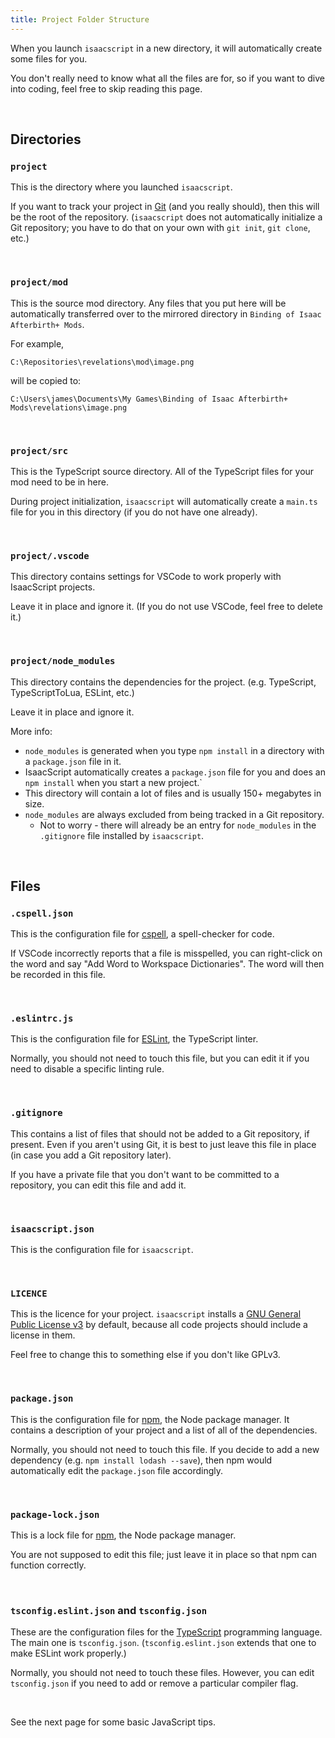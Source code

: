 ```yaml
---
title: Project Folder Structure
---
```


When you launch `isaacscript` in a new directory, it will automatically create some files for you.

You don't really need to know what all the files are for, so if you want to dive into coding, feel free to skip reading this page.

<br />

## Directories

### `project`

This is the directory where you launched `isaacscript`.

If you want to track your project in [Git](https://git-scm.com/) (and you really should), then this will be the root of the repository. (`isaacscript` does not automatically initialize a Git repository; you have to do that on your own with `git init`, `git clone`, etc.)

<br />

### `project/mod`

This is the source mod directory. Any files that you put here will be automatically transferred over to the mirrored directory in `Binding of Isaac Afterbirth+ Mods`.

For example,
```
C:\Repositories\revelations\mod\image.png
```
will be copied to:
```
C:\Users\james\Documents\My Games\Binding of Isaac Afterbirth+ Mods\revelations\image.png
```

<br />

### `project/src`

This is the TypeScript source directory. All of the TypeScript files for your mod need to be in here.

During project initialization, `isaacscript` will automatically create a `main.ts` file for you in this directory (if you do not have one already).

<br />

### `project/.vscode`

This directory contains settings for VSCode to work properly with IsaacScript projects.

Leave it in place and ignore it. (If you do not use VSCode, feel free to delete it.)

<br />

### `project/node_modules`

This directory contains the dependencies for the project. (e.g. TypeScript, TypeScriptToLua, ESLint, etc.)

Leave it in place and ignore it.

More info:

* `node_modules` is generated when you type `npm install` in a directory with a `package.json` file in it.
* IsaacScript automatically creates a `package.json` file for you and does an `npm install` when you start a new project.`
* This directory will contain a lot of files and is usually 150+ megabytes in size.
* `node_modules` are always excluded from being tracked in a Git repository.
  * Not to worry - there will already be an entry for `node_modules` in the `.gitignore` file installed by `isaacscript`.

<br />

## Files

### `.cspell.json`

This is the configuration file for [cspell](https://github.com/streetsidesoftware/cspell), a spell-checker for code.

If VSCode incorrectly reports that a file is misspelled, you can right-click on the word and say "Add Word to Workspace Dictionaries". The word will then be recorded in this file.

<br />

### `.eslintrc.js`

This is the configuration file for [ESLint](https://eslint.org/), the TypeScript linter.

Normally, you should not need to touch this file, but you can edit it if you need to disable a specific linting rule.

<br />

### `.gitignore`

This contains a list of files that should not be added to a Git repository, if present. Even if you aren't using Git, it is best to just leave this file in place (in case you add a Git repository later).

If you have a private file that you don't want to be committed to a repository, you can edit this file and add it.

<br />

### `isaacscript.json`

This is the configuration file for `isaacscript`.

<br />

### `LICENCE`

This is the licence for your project. `isaacscript` installs a [GNU General Public License v3](https://www.gnu.org/licenses/gpl-3.0.en.html) by default, because all code projects should include a license in them.

Feel free to change this to something else if you don't like GPLv3.

<br />

### `package.json`

This is the configuration file for [npm](https://www.npmjs.com/), the Node package manager. It contains a description of your project and a list of all of the dependencies.

Normally, you should not need to touch this file. If you decide to add a new dependency (e.g. `npm install lodash --save`), then npm would automatically edit the `package.json` file accordingly.

<br />

### `package-lock.json`

This is a lock file for [npm](https://www.npmjs.com/), the Node package manager.

You are not supposed to edit this file; just leave it in place so that npm can function correctly.

<br />

### `tsconfig.eslint.json` and `tsconfig.json`

These are the configuration files for the [TypeScript](https://www.typescriptlang.org/) programming language. The main one is `tsconfig.json`. (`tsconfig.eslint.json` extends that one to make ESLint work properly.)

Normally, you should not need to touch these files. However, you can edit `tsconfig.json` if you need to add or remove a particular compiler flag.

<br />

See the next page for some basic JavaScript tips.
